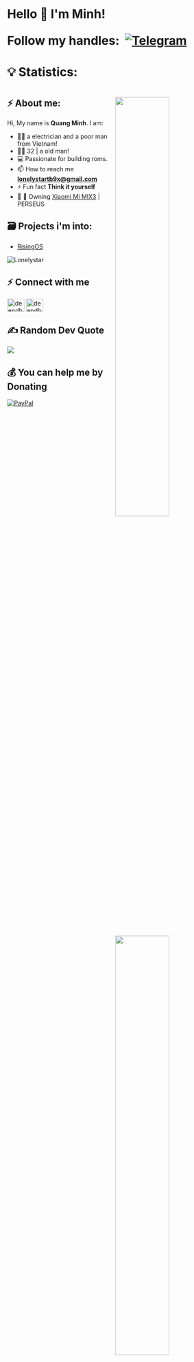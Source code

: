 <h1 align=left>Hello 👋 I'm Minh!
  
Follow my handles:
&nbsp;<a href="https://t.me/Lonelystar9x"><img src="https://img.shields.io/badge/Telegram-2CA5E0?style=for-the-badge&logo=telegram&logoColor=white" alt="Telegram"></a>

<h1 align=left>  
💡 Statistics:
</h3>

<h1><a href="https://github.com/lonelystar9x">
  <img align="right" width="50%" src="https://github-readme-stats.vercel.app/api?username=lonelystar9x&theme=dark&show_icons=true)">
  <img align="right" width="50%" src="https://github-readme-streak-stats.herokuapp.com/?user=lonelystar9x&theme=dark">
</a></h1>

## ⚡ About me:
Hi, My name is **Quang Minh**. I am:
- 👨🏼 a electrician and a poor man from Vietnam!
- 👦🏻 32 | a old man! 
- 💻 Passionate for building roms.
- 📫 How to reach me **lonelystartb9x@gmail.com**
- ⚡ Fun fact **Think it yourself**
- 🔭 📱 Owning [Xiaomi Mi MIX3](https://en.wikipedia.org/wiki/Xiaomi_Mi_MIX_3) | PERSEUS

## 🗃 Projects i'm into:
- [RisingOS](https://t.me/riceDroidNews)
<p align="left"> <img src="https://komarev.com/ghpvc/?username=lonelystar9x&label=Profile%20views&color=F78F57&style=flat" alt="Lonelystar" /> </p>

## ⚡ Connect with me
<p align="left">
<a href="https://fb.com/boysofthewind" target="blank"><img align="center" src="https://raw.githubusercontent.com/rahuldkjain/github-profile-readme-generator/master/src/images/icons/Social/facebook.svg" alt="deepdhaba" height="30" width="40" /></a>
<a href="https://instagram.com/boysofthewind" target="blank"><img align="center" src="https://raw.githubusercontent.com/rahuldkjain/github-profile-readme-generator/master/src/images/icons/Social/instagram.svg" alt="deepdhab" height="30" width="40" /></a>
</p>

## ✍️ Random Dev Quote
![](https://quotes-github-readme.vercel.app/api?type=horizontal&theme=radical)

## 💰 You can help me by Donating
[![PayPal](https://img.shields.io/badge/PayPal-00457C?style=for-the-badge&logo=paypal&logoColor=white)](https://www.paypal.me/lonelystar9x) 

